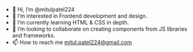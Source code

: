 - 👋 Hi, I’m @mitulpatel224
- 👀 I’m interested in Frontend development and design.
- 🌱 I’m currently learning HTML & CSS in depth.
- 💞️ I’m looking to collaborate on creating components from JS libraries and frameworks.
- 📫 How to reach me mitul.patel224@gmail.com

<!---
mitulpatel224/mitulpatel224 is a ✨ special ✨ repository because its `README.md` (this file) appears on your GitHub profile.
You can click the Preview link to take a look at your changes.
--->
